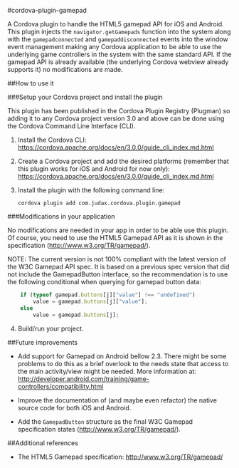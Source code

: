 #cordova-plugin-gamepad

A Cordova plugin to handle the HTML5 gamepad API for iOS and Android. This plugin injects the `navigator.getGamepads` function into the system along with the `gamepadconnected` and `gamepaddisconnected` events into the window event management making any Cordova application to be able to use the underlying game controllers in the system with the same standard API. If the gamepad API is already available (the underlying Cordova webview already supports it) no modifications are made.

##How to use it

###Setup your Cordova project and install the plugin

This plugin has been published in the Cordova Plugin Registry (Plugman) so adding it to any Cordova project version 3.0 and above can be done using the Cordova Command Line Interface (CLI).

1. Install the Cordova CLI: https://cordova.apache.org/docs/en/3.0.0/guide_cli_index.md.html
2. Create a Cordova project and add the desired platforms (remember that this plugin works for iOS and Android for now only): https://cordova.apache.org/docs/en/3.0.0/guide_cli_index.md.html
3. Install the plugin with the following command line:

	`cordova plugin add com.judax.cordova.plugin.gamepad`

###Modifications in your application

No modifications are needed in your app in order to be able use this plugin. Of course, you need to use the HTML5 Gamepad API as it is shown in the specification (http://www.w3.org/TR/gamepad/).

NOTE: The current version is not 100% compliant with the latest version of the W3C Gamepad API spec. It is based on a previous spec version that did not include the GamepadButton interface, so the recommendation is to use the following conditional when querying for gamepad button data:

```javascript
	if (typeof gamepad.buttons[j]["value"] !== "undefined")
		value = gamepad.buttons[j]["value"];
	else
		value = gamepad.buttons[j];
```

4. Build/run your project.

##Future improvements

* Add support for Gamepad on Android bellow 2.3. There might be some problems to do this as a brief overlook to the needs state that access to the main activity/view might be needed. More information at: http://developer.android.com/training/game-controllers/compatibility.html

* Improve the documentation of (and maybe even refactor) the native source code for both iOS and Android.

* Add the `GamepadButton` structure as the final W3C Gamepad specification states (http://www.w3.org/TR/gamepad/).

##Additional references

* The HTML5 Gamepad specification: http://www.w3.org/TR/gamepad/

